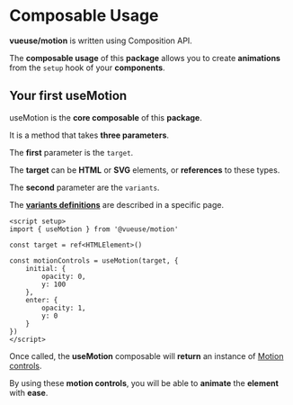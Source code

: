# Composable Usage

**vueuse/motion** is written using Composition API.

The **composable usage** of this **package** allows you to create **animations** from the `setup` hook of your **components**.

## Your first useMotion

useMotion is the **core composable** of this **package**.

It is a method that takes **three parameters**.

The **first** parameter is the `target`.

The **target** can be **HTML** or **SVG** elements, or **references** to these types.

The **second** parameter are the `variants`.

The [**variants definitions**](/variants) are described in a specific page.

```vue
<script setup>
import { useMotion } from '@vueuse/motion'

const target = ref<HTMLElement>()

const motionControls = useMotion(target, {
    initial: {
        opacity: 0,
        y: 100
    },
    enter: {
        opacity: 1,
        y: 0
    }
})
</script>
```

Once called, the **useMotion** composable will **return** an instance of [Motion controls](/motion-controls).

By using these **motion controls**, you will be able to **animate** the **element** with **ease**.
